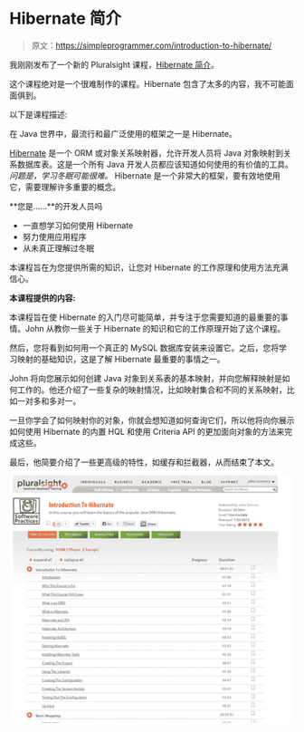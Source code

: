 # Hibernate 简介

> 原文：<https://simpleprogrammer.com/introduction-to-hibernate/>

我刚刚发布了一个新的 Pluralsight 课程，[Hibernate 简介](https://simpleprogrammer.com/hibernate-introduction)。

这个课程绝对是一个很难制作的课程。Hibernate 包含了太多的内容，我不可能面面俱到。

以下是课程描述:

在 Java 世界中，最流行和最广泛使用的框架之一是 Hibernate。

[Hibernate](http://www.hibernate.org/) 是一个 ORM 或对象关系映射器，允许开发人员将 Java 对象映射到关系数据库表。这是一个所有 Java 开发人员都应该知道如何使用的有价值的工具。*问题是，学习冬眠可能很难。* Hibernate 是一个非常大的框架，要有效地使用它，需要理解许多重要的概念。

**您是……**的开发人员吗

*   一直想学习如何使用 Hibernate
*   努力使用应用程序
*   从未真正理解过冬眠

本课程旨在为您提供所需的知识，让您对 Hibernate 的工作原理和使用方法充满信心。

**本课程提供的内容:**

本课程旨在使 Hibernate 的入门尽可能简单，并专注于您需要知道的最重要的事情。John 从教你一些关于 Hibernate 的知识和它的工作原理开始了这个课程。

然后，您将看到如何用一个真正的 MySQL 数据库安装来设置它。之后，您将学习映射的基础知识，这是了解 Hibernate 最重要的事情之一。

John 将向您展示如何创建 Java 对象到关系表的基本映射，并向您解释映射是如何工作的。他还介绍了一些复杂的映射情况，比如映射集合和不同的关系映射，比如一对多和多对一。

一旦你学会了如何映射你的对象，你就会想知道如何查询它们，所以他将向你展示如何使用 Hibernate 的内置 HQL 和使用 Criteria API 的更加面向对象的方法来完成这些。

最后，他简要介绍了一些更高级的特性，如缓存和拦截器，从而结束了本文。



![Introduction To Hibernate](img/f1e59aaabd17d01dbcb5ffc84fce2133.png "Introduction To Hibernate")

